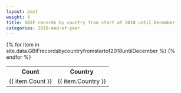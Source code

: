 ```yaml
---
layout: post
weight: 4
title: GBIF records by country from start of 2018 until December
categories: 2018-end-of-year
---
```

<table>
	<tr>
		<th>Count</th>
		<th>Country</th>
	</tr>
{% for item in site.data.GBIFrecordsbycountryfromstartof2018untilDecember %}
	<tr>
		<td>{{ item.Count }}</td>
		<td>{{ item.Country }}</td>
	</tr>
                     {% endfor %}
</table>
